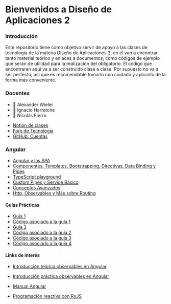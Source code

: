 # Bienvenidos a Diseño de Aplicaciones 2

### Introducción

Este repositorio tiene como objetivo servir de apoyo a las clases de tecnología de la materia Diseño de Aplicaciones 2, en el van a encontrar tanto material teórico y enlaces a documentos, como códigos de ejemplo que serán de utilidad para la realización del obligatorio.
El código que encontraran aquí va a ser construido clase a clase. Por supuesto no va a ser perfecto, así que es recomendable tomarlo con cuidado y aplicarlo de la forma más conveniente.

### Docentes

- :rocket: Alexander Wieler 
- :tophat: Ignacio Harretche  
- :goat: Nicolás Fierro    

* [Notion de clases](https://disenio-de-apliaciones-2.notion.site/AN-M5A-students-c10008719e4745bab6c2652fa0fd223b)
* [Foro de Tecnologia](https://aulas.ort.edu.uy/mod/forum/view.php?id=231726)
* [GitHub: Cuentas](https://fi365-my.sharepoint.com/:x:/g/personal/aw177322_fi365_ort_edu_uy/ETy_lJcO_qZHo2VUIHc4LDMBXKqihEIylaxR7i_80gCI_A?e=cqPzQU)


### Angular

- [Angular y las SPA](/Clases/Angular_y_las_SPAs.md)
- [Componentes, Templates, Bootstrapping, Directivas, Data Binding y Pipes](/Clases/Componentes_Templates_Bootstrapping_Directivas_Data_Binding_y_Pipes.md)
- [TypeScript playground](https://www.typescriptlang.org/play)
- [Custom Pipes y Service Básico](/Clases/Custom_Pipes_y_Service_Basico.md)
- [Conceptos Avanzados](/Clases/Conceptos_avanzados.md)
- [Http, Observables y Más sobre Routing](/Clases/Http_y_Observables_y_Mas_sobre_Routing.md)

#### Guías Prácticas

- [Guía 1](/Clases/guias-practicas-angular/guia1/angular-guia-practica-1.md)
- [Código asociado a la guía 1](/Clases/guias-practicas-angular/guia1/code)
- [Guía 2](/Clases/guias-practicas-angular/guia2/angular-guia-practica-2.md)
- [Código asociado a la guía 2](/Clases/guias-practicas-angular/guia2/code)
- [Código asociado a la guía 3](/Clases/guias-practicas-angular/guia3/code)
- [Código asociado a la guía 4](/Clases/guias-practicas-angular/guia4/code)

#### Links de interés

- [Introducción teórica observables en Angular](https://desarrolloweb.com/articulos/introduccion-teorica-observables-angular.html)

- [Introducción práctica observables en Angular](https://desarrolloweb.com/articulos/practica-observables-angular.html)

- [Manual Angular](https://desarrolloweb.com/manuales/manual-angular-2.html)

- [Programación reactiva con RxJS](https://osmancea.medium.com/programaci%C3%B3n-reactiva-con-rxjs-bebc9432485f)
